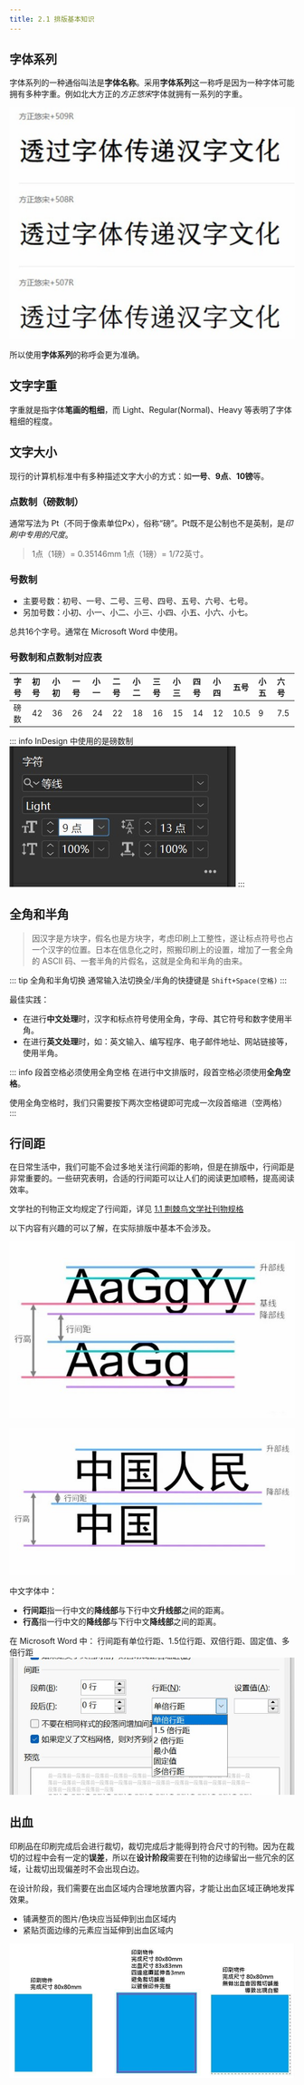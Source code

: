 ```yaml
---
title: 2.1 排版基本知识
---
```

## 字体系列
字体系列的一种通俗叫法是**字体名称**。采用**字体系列**这一称呼是因为一种字体可能拥有多种字重。例如北大方正的*方正悠宋*字体就拥有一系列的字重。

![](../assets/image/Pastedimage20230502181520.jpg)

所以使用**字体系列**的称呼会更为准确。

## 文字字重
字重就是指字体**笔画的粗细**，而 Light、Regular(Normal)、Heavy 等表明了字体粗细的程度。

## 文字大小
现行的计算机标准中有多种描述文字大小的方式：如**一号**、**9点**、**10镑**等。

### 点数制（磅数制）
通常写法为 Pt（不同于像素单位Px），俗称“磅”。Pt既不是公制也不是英制，是*印刷中专用的尺度*。

> 1点（1磅）= 0.35146mm 1点（1磅）= 1/72英寸。

### 号数制
- 主要号数：初号、一号、二号、三号、四号、五号、六号、七号。  
- 另加号数：小初、小一、小二、小三、小四、小五、小六、小七。  

总共16个字号。通常在 Microsoft Word 中使用。

### 号数制和点数制对应表

| 字号  | 初号  | 小初  | 一号  | 小一  | 二号  | 小二  | 三号  | 小三  | 四号  | 小四  | 五号   | 小五  | 六号  |
| :-- | :-- | :-- | :-- | :-- | :-- | :-- | :-- | :-- | :-- | :-- | :--- | :-- | :-- |
| 磅数  | 42  | 36  | 26  | 24  | 22  | 18  | 16  | 15  | 14  | 12  | 10.5 | 9   | 7.5 |


::: info InDesign 中使用的是磅数制
![图中的字号为9点(9pt)](../assets/image/Pastedimage20230409100711.jpg)
:::

## 全角和半角

> 因汉字是方块字，假名也是方块字，考虑印刷上工整性，遂让标点符号也占一个汉字的位置。日本在信息化之时，照搬印刷上的设置，增加了一套全角的 ASCII 码、一套半角的片假名，这就是全角和半角的由来。

::: tip 全角和半角切换
通常输入法切换全/半角的快捷键是 `Shift+Space(空格)`
:::

最佳实践：
- 在进行**中文处理**时，汉字和标点符号使用全角，字母、其它符号和数字使用半角。
- 在进行**英文处理**时，如：英文输入、编写程序、电子邮件地址、网站链接等，使用半角。

::: info 段首空格必须使用全角空格
在进行中文排版时，段首空格必须使用**全角空格**。

使用全角空格时，我们只需要按下两次空格键即可完成一次段首缩进（空两格）
:::

## 行间距
在日常生活中，我们可能不会过多地关注行间距的影响，但是在排版中，行间距是非常重要的。一些研究表明，合适的行间距可以让人们的阅读更加顺畅，提高阅读效率。

文学社的刊物正文均规定了行间距，详见 [1.1 荆棘鸟文学社刊物规格](../ChapterNo1/1.1.md)

以下内容有兴趣的可以了解，在实际排版中基本不会涉及。

![英文](../assets/image/Pastedimage20230409100941.jpg)

![中文](../assets/image/Pastedimage20230409101023.jpg)

中文字体中：
- **行间距**指一行中文的**降线部**与下行中文**升线部**之间的距离。
- **行高**指一行中文的**降线部**与下行中文**降线部**之间的距离。

在 Microsoft Word 中：
行间距有单位行距、1.5位行距、双倍行距、固定值、多倍行距
![](../assets/image/Pastedimage20230409101507.jpg)
## 出血

印刷品在印刷完成后会进行裁切，裁切完成后才能得到符合尺寸的刊物。因为在裁切的过程中会有一定的**误差**，所以在**设计阶段**需要在刊物的边缘留出一些冗余的区域，让裁切出现偏差时不会出现白边。

在设计阶段，我们需要在出血区域内合理地放置内容，才能让出血区域正确地发挥效果。

- 铺满整页的图片/色块应当延伸到出血区域内
- 紧贴页面边缘的元素应当延伸到出血区域内

![出血边距@leatai.com](../assets/image/Pasted%20image%2020250118155655.jpg)
